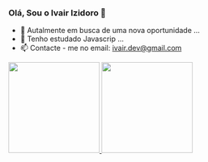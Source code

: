 ### Olá, Sou o Ivair Izidoro 👋



- 🔭 Autalmente em busca de uma nova oportunidade ...
- 🌱 Tenho estudado Javascrip ...
- 📫 Contacte - me no email: ivair.dev@gmail.com

<div>
  <a href="https://github.com/ivairizidoro">
  <img height="180em" src="https://github-readme-stats.vercel.app/api?username=ivairizidoro&show_icons=true&theme=dracula&include_all_commits=true&count_private=true"/>
  <img height="180em" src="https://github-readme-stats.vercel.app/api/top-langs/?username=ivairizidoro&layout=compact&langs_count=7&theme=dracula"/>
</div>
